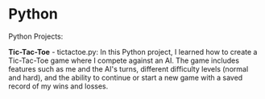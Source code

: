 # Python
Python Projects:

**Tic-Tac-Toe** - tictactoe.py:
In this Python project, I learned how to create a Tic-Tac-Toe game where I compete against an AI. The game includes features such as me and the AI's turns, different difficulty levels (normal and hard), and the ability to continue or start a new game with a saved record of my wins and losses.
